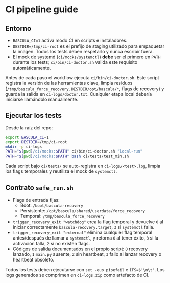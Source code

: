# CI pipeline guide

## Entorno

- `BASCULA_CI=1` activa modo CI en scripts e instaladores.
- `DESTDIR=/tmp/ci-root` es el prefijo de staging utilizado para empaquetar la imagen. Todos los tests deben respetarlo y nunca escribir fuera.
- El mock de systemd (`ci/mocks/systemctl`) **debe** ser el primero en `PATH` durante los tests; `ci/bin/ci-doctor.sh` valida este requisito automáticamente.

Antes de cada paso el workflow ejecuta `ci/bin/ci-doctor.sh`. Este script registra la versión de las herramientas clave, limpia residuos (`/tmp/bascula_force_recovery`, `DESTDIR/opt/bascula/*`, flags de recovery) y guarda la salida en `ci-logs/doctor.txt`. Cualquier etapa local debería iniciarse llamándolo manualmente.

## Ejecutar los tests

Desde la raíz del repo:

```bash
export BASCULA_CI=1
export DESTDIR=/tmp/ci-root
mkdir -p ci-logs
PATH="$(pwd)/ci/mocks:$PATH" ci/bin/ci-doctor.sh "local-run"
PATH="$(pwd)/ci/mocks:$PATH" bash ci/tests/test_min.sh
```

Cada script bajo `ci/tests/` se auto-registra en `ci-logs/<test>.log`, limpia los flags temporales y reutiliza el mock de `systemctl`.

## Contrato `safe_run.sh`

- Flags de entrada fijas:
  - Boot: `/boot/bascula-recovery`
  - Persistente: `/opt/bascula/shared/userdata/force_recovery`
  - Temporal: `/tmp/bascula_force_recovery`
- `trigger_recovery_exit "watchdog"` crea la flag temporal y devuelve `0` al iniciar correctamente `bascula-recovery.target`, `3` si `systemctl` falla.
- `trigger_recovery_exit "external"` elimina cualquier flag temporal antes/después de llamar a `systemctl`, y retorna `0` al tener éxito, `3` si la activación falla, `2` si no existen flags.
- Códigos de salida documentados en el propio script: `0` recovery lanzado, `1` `main.py` ausente, `2` sin heartbeat, `3` fallo al lanzar recovery o heartbeat obsoleto.

Todos los tests deben ejecutarse con `set -euo pipefail` e `IFS=$'\n\t'`. Los logs generados se comprimen en `ci-logs.zip` como artefacto de CI.
